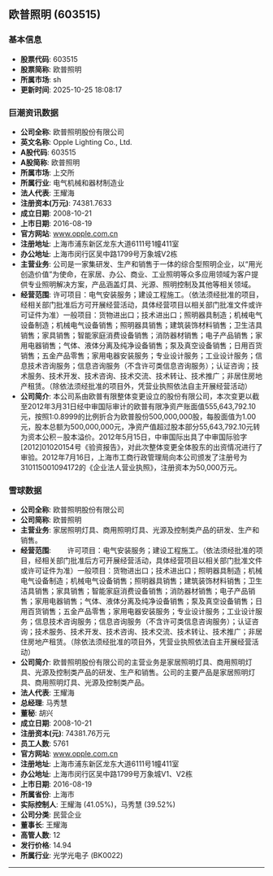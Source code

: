 ## 欧普照明 (603515)

### 基本信息

- **股票代码**: 603515
- **股票简称**: 欧普照明
- **所属市场**: sh
- **更新时间**: 2025-10-25 18:08:17

### 巨潮资讯数据

- **公司全称**: 欧普照明股份有限公司
- **英文名称**: Opple Lighting Co., Ltd.
- **A股代码**: 603515
- **A股简称**: 欧普照明
- **所属市场**: 上交所
- **所属行业**: 电气机械和器材制造业
- **法人代表**: 王耀海
- **注册资本(万元)**: 74381.7633
- **成立日期**: 2008-10-21
- **上市日期**: 2016-08-19
- **官方网站**: www.opple.com.cn
- **注册地址**: 上海市浦东新区龙东大道6111号1幢411室
- **办公地址**: 上海市闵行区吴中路1799号万象城V2栋
- **主营业务**: 公司是一家集研发、生产和销售于一体的综合型照明企业，以“用光创造价值”为使命，在家居、办公、商业、工业照明等众多应用领域为客户提供专业照明解决方案，产品涵盖灯具、光源、照明控制及其他等相关领域。
- **经营范围**: 许可项目：电气安装服务；建设工程施工。（依法须经批准的项目，经相关部门批准后方可开展经营活动，具体经营项目以相关部门批准文件或许可证件为准）一般项目：货物进出口；技术进出口；照明器具制造；机械电气设备制造；机械电气设备销售；照明器具销售；建筑装饰材料销售；卫生洁具销售；家具销售；智能家庭消费设备销售；消防器材销售；电子产品销售；家用电器销售；气体、液体分离及纯净设备销售；泵及真空设备销售；日用百货销售；五金产品零售；家用电器安装服务；专业设计服务；工业设计服务；信息技术咨询服务；信息咨询服务（不含许可类信息咨询服务）；认证咨询；技术服务、技术开发、技术咨询、技术交流、技术转让、技术推广；非居住房地产租赁。（除依法须经批准的项目外，凭营业执照依法自主开展经营活动）
- **公司简介**: 本公司系由欧普有限整体变更设立的股份有限公司，本次变更以截至2012年3月31日经中审国际审计的欧普有限净资产账面值555,643,792.10元，按照1:0.8999的比例折合为欧普股份500,000,000股，每股面值为1.00元，股本总额为500,000,000元，净资产值超过股本部分55,643,792.10元转为资本公积－股本溢价。2012年5月15日，中审国际出具了中审国际验字[2012]01020154号《验资报告》，对此次整体变更全体股东的出资情况进行了审验。2012年7月16日，上海市工商行政管理局向本公司颁发了注册号为310115001094172的《企业法人营业执照》，注册资本为50,000万元。

### 雪球数据

- **公司全称**: 欧普照明股份有限公司
- **公司简称**: 欧普照明
- **主营业务**: 家居照明灯具、商用照明灯具、光源及控制类产品的研发、生产和销售。
- **经营范围**: 　　许可项目：电气安装服务；建设工程施工。（依法须经批准的项目，经相关部门批准后方可开展经营活动，具体经营项目以相关部门批准文件或许可证件为准）一般项目：货物进出口；技术进出口；照明器具制造；机械电气设备制造；机械电气设备销售；照明器具销售；建筑装饰材料销售；卫生洁具销售；家具销售；智能家庭消费设备销售；消防器材销售；电子产品销售；家用电器销售；气体、液体分离及纯净设备销售；泵及真空设备销售；日用百货销售；五金产品零售；家用电器安装服务；专业设计服务；工业设计服务；信息技术咨询服务；信息咨询服务（不含许可类信息咨询服务）；认证咨询；技术服务、技术开发、技术咨询、技术交流、技术转让、技术推广；非居住房地产租赁。（除依法须经批准的项目外，凭营业执照依法自主开展经营活动）
- **公司简介**: 欧普照明股份有限公司的主营业务是家居照明灯具、商用照明灯具、光源及控制类产品的研发、生产和销售。公司的主要产品是家居照明灯具、商用照明灯具、光源及控制类产品。
- **法人代表**: 王耀海
- **总经理**: 马秀慧
- **董秘**: 胡兴
- **成立日期**: 2008-10-21
- **注册资本(元)**: 74381.76万元
- **员工人数**: 5761
- **官方网站**: www.opple.com.cn
- **注册地址**: 上海市浦东新区龙东大道6111号1幢411室
- **办公地址**: 上海市闵行区吴中路1799号万象城V1、V2栋
- **上市日期**: 2016-08-19
- **所属省份**: 上海市
- **实际控制人**: 王耀海 (41.05%)，马秀慧 (39.52%)
- **公司分类**: 民营企业
- **董事长**: 王耀海
- **高管人数**: 12
- **发行价格**: 14.94
- **所属行业**: 光学光电子 (BK0022)

---